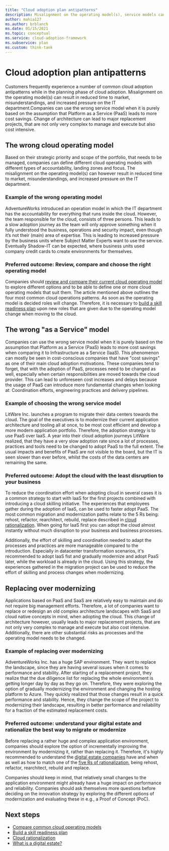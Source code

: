 ```yaml
---
title: "Cloud adoption plan antipatterns"
description: Misalignment on the operating model(s), service models can however result in reduced time to market, misunderstandings, and increased pressure on the IT department.
author: mahia127
ms.author: brblanch
ms.date: 01/15/2021
ms.topic: conceptual
ms.service: cloud-adoption-framework
ms.subservice: plan
ms.custom: think-tank
---
```


# Cloud adoption plan antipatterns

Customers frequently experience a number of common cloud adoption antipatterns while in the planning phase of cloud adoption. Misalignment on the operating model(s) can result in reduced time to market, misunderstandings, and increased pressure on the IT department.Companies can use the wrong service model when it is purely based on the assumption that Platform as a Service (PaaS) leads to more cost savings. Change of architecture can lead to major replacement projects, that are not only very complex to manage and execute but also cost intensive.

## The wrong cloud operating model

Based on their strategic priority and scope of the portfolio, that needs to be managed, companies can define different cloud operating models with different types of accountability, landing zones and focus. The misalignment on the operating model(s) can however result in reduced time to market, misunderstandings, and increased pressure on the IT department.

### Example of the wrong operating model

AdventureWorks introduced an operation model in which the IT department has the accountability for everything that runs inside the cloud. However, the team responsible for the cloud, consists of three persons. This leads to a slow adoption journey as the team will only approve something when it fully understood the business, operations and security impact, even though it’s not their (main) area of expertise. This is leading to increased pressure by the business units where Subject Matter Experts want to use the service. Eventually Shadow-IT can be expected, where business units used company credit cards to create environments for themselves.

### Preferred outcome: Review, compare and choose the right operating model

Companies should [review and compare their current cloud operating model](../operating-model/compare.md) to explore different options and to be able to define one or more cloud operating models that suit them. The article mentioned above outlines the four most common cloud operations patterns. As soon as the operating model is decided roles will change. Therefore, it is necessary to [build a skill readiness plan](../plan/adapt-roles-skills-processes.md) upon new roles that are given due to the operating model change when moving to the cloud.

## The wrong "as a Service" model

Companies can use the wrong service model when it is purely based on the assumption that Platform as a Service (PaaS) leads to more cost savings when comparing it to Infrastructure as a Service (IaaS). This phenomenon can mostly be seen in cost-conscious companies that have "cost savings" as one of their main cloud adoption motivations. These companies tend to forget, that with the adoption of PaaS, processes need to be changed as well, especially when certain responsibilities are moved towards the cloud provider. This can lead to unforeseen cost increases and delays because the usage of PaaS can introduce more fundamental changes when looking at: Coordination efforts, engineering practices and delivery pipelines.

### Example of choosing the wrong service model

LitWare Inc. launches a program to migrate their data centers towards the cloud. The goal of the executives is to modernize their current application architecture and tooling all at once, to be most cost efficient and develop a more modern application portfolio. Therefore, the adoption strategy is to use PaaS over IaaS. A year into their cloud adoption journeys LitWare realized, that they have a very slow adoption rate since a lot of processes, practices and tools need to be changed to adopt PaaS to the full extent. The usual impacts and benefits of PaaS are not visible to the board, but the IT is seen slower than ever before, whilst the costs of the data centers are remaining the same.

### Preferred outcome: Adopt the cloud with the least disruption to your business

To reduce the coordination effort when adopting cloud in several cases it is a common strategy to start with IaaS for the first projects combined with introducing a cloud skilling initiative. The experiences that employees gather during the adoption of IaaS, can be used to faster adopt PaaS. The most common migration and modernization paths relate to the 5 Rs being: rehost, refactor, rearchitect, rebuild, replace described in [cloud rationalization](../digital-estate/5-rs-of-rationalization#the-five-rs-of-rationalization.md). When going for IaaS first you can adopt the cloud almost instantly without much disruption to your business and business processes.

Additionally, the effort of skilling and coordination needed to adapt the processes and practices are more manageable compared to the introduction. Especially in datacenter transformation scenarios, it's recommended to adopt IaaS fist and gradually modernize and adopt PaaS later, while the workload is already in the cloud. Using this strategy, the experiences gathered in the migration project can be used to reduce the effort of skilling and process changes when modernizing.

## Replacing over modernizing

Applications based on PaaS and SaaS are relatively easy to maintain and do not require big management efforts. Therefore, a lot of companies want to replace or redesign an old complex architecture landscapes with SaaS and cloud native concepts in mind, when adopting the cloud.  This change of architecture however, usually leads to major replacement projects, that are not only very complex to manage and execute but also cost intensive. Additionally, there are other substantial risks as processes and the operating model needs to be changed.

### Example of replacing over modernizing

AdventureWorks Inc. has a huge SAP environment. They want to replace the landscape, since they are having several issues when it comes to performance and stability. After starting of a replacement project, they realize that the due diligence list for replacing the whole environment is getting longer day by day as they go on. Therefore, they were exploring the option of gradually modernizing the environment and changing the hosting platform to Azure. They quickly realized that those changes result in a quick performance and stability. Hence, they change the scope of the project to modernizing their landscape, resulting in better performance and reliability for a fraction of the estimated replacement costs.

### Preferred outcome: understand your digital estate and rationalize the best way to migrate or modernize

Before replacing a rather huge and complex application environment, companies should explore the option of incrementally improving the environment by modernizing it, rather than replacing it. Therefore, it's highly recommended to understand the [digital estate companies](../digital-estate/index.md) have and when as well as how to match one of the [five Rs of rationalization](../digital-estate/5-rs-of-rationalization.md), being rehost, refactor, rearchitect, rebuild and replace.

Companies should keep in mind, that relatively small changes to the application environment might already have a huge impact on performance and reliability. Companies should ask themselves more questions before deciding on the innovation strategy by exploring the different options of modernization and evaluating these in e.g., a Proof of Concept (PoC).

## Next steps

- [Compare common cloud operating models](../operating-model/compare.md)
- [Build a skill readiness plan](../plan/adapt-roles-skills-processes.md)
- [Cloud rationalization](../digital-estate/5-rs-of-rationalization.md)
- [What is a digital estate?](../digital-estate/index.md)
